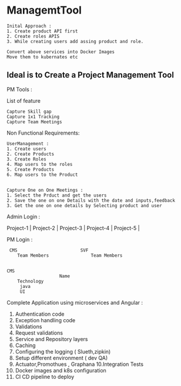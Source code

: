# ManagemtTool
	Inital Approach :
	1. Create product API first
	2. Create roles APIS
	3. While creating users add assing product and role.
	
	Convert above services into Docker Images
	Move them to kubernates etc

## Ideal is to Create a Project Management Tool 

PM Tools :

  List of feature
  
	Capture Skill gap
	Capture 1x1 Tracking
	Capture Team Meetings


  Non Functional Requirements:

    UserManagement :
    1. Create users
    2. Create Products
    3. Create Roles
    4. Map users to the roles
    5. Create Products
    6. Map users to the Product
    	

    Capture One on One Meetings :
    1. Select the Prduct and get the users
    2. Save the one on one Details with the date and inputs,feedback
    3. Get the one on one details by Selecting product and user


  Admin Login :
    
  Project-1       | 	Project-2       |
	Project-3       |
	Project-4       |
	Project-5       |
	
	
	
   PM Login :
    
     CMS						SVF
		Team Members				Team Members
   
	
    CMS 				
						Name
		Technology
		 java
		 UI





Complete Application using microservices and Angular :


1. Authentication code
2. Exception handling code
3. Validations
4. Request validations
5. Service and Repository layers
6. Caching
7. Configuring the logging ( Slueth,zipkin)
8. Setup different environment ( dev QA)
9. Actuator,Promothues , Graphana 
10.Integration Tests
11. Docker images and k8s configuration
12. CI CD pipeline to deploy




  	
